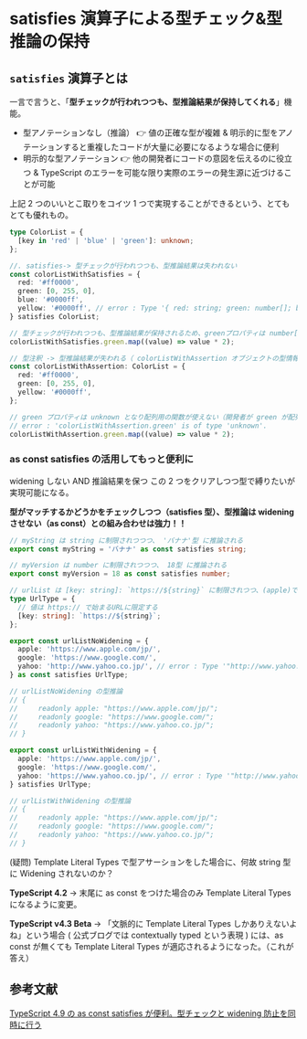 # satisfies 演算子による型チェック&型推論の保持

## `satisfies` 演算子とは

一言で言うと、「**型チェックが行われつつも、型推論結果が保持してくれる**」機能。

- 型アノテーションなし（推論） 👉 値の正確な型が複雑 & 明示的に型をアノテーションすると重複したコードが大量に必要になるような場合に便利
- 明示的な型アノテーション 👉 他の開発者にコードの意図を伝えるのに役立つ & TypeScript のエラーを可能な限り実際のエラーの発生源に近づけることが可能

上記 2 つのいいとこ取りをコイツ 1 つで実現することができるという、とてもとても優れもの。

```ts
type ColorList = {
  [key in 'red' | 'blue' | 'green']: unknown;
};

//. satisfies-> 型チェックが行われつつも、型推論結果は失われない
const colorListWithSatisfies = {
  red: '#ff0000',
  green: [0, 255, 0],
  blue: '#0000ff',
  yellow: '#0000ff', // error : Type '{ red: string; green: number[]; blue: string; yellow: string; }' does not satisfy the expected type 'ColorList'.
} satisfies ColorList;

// 型チェックが行われつつも、型推論結果が保持されるため、greenプロパティは number[] であり配列用の関数が使える。
colorListWithSatisfies.green.map((value) => value * 2);

// 型注釈 -> 型推論結果が失われる（ colorListWithAssertion オブジェクトの型情報は ColorList 型になります）
const colorListWithAssertion: ColorList = {
  red: '#ff0000',
  green: [0, 255, 0],
  yellow: '#0000ff',
};

// green プロパティは unknown となり配列用の関数が使えない（開発者が green が配列であることを明らかにわかっていても -> 型推論がないため）
// error : 'colorListWithAssertion.green' is of type 'unknown'.
colorListWithAssertion.green.map((value) => value * 2);
```

### as const satisfies の活用してもっと便利に

widening しない AND 推論結果を保つ この 2 つをクリアしつつ型で縛りたいが実現可能になる。

**型がマッチするかどうかをチェックしつつ（satisfies 型）、型推論は widening させない（as const）との組み合わせは強力！！**

```ts
// myString は string に制限されつつつ、 'バナナ'型 に推論される
export const myString = 'バナナ' as const satisfies string;

// myVersion は number に制限されつつつ、 18型 に推論される
export const myVersion = 18 as const satisfies number;

// urlList は [key: string]: `https://${string}` に制限されつつ、(apple)であれば、"https://www.apple.com/jp/" 型 に推論される
type UrlType = {
  // 値は https:// で始まるURLに限定する
  [key: string]: `https://${string}`;
};

export const urlListNoWidening = {
  apple: 'https://www.apple.com/jp/',
  google: 'https://www.google.com/',
  yahoo: 'http://www.yahoo.co.jp/', // error : Type '"http://www.yahoo.co.jp/"' is not assignable to type '`https://${string}`'
} as const satisfies UrlType;

// urlListNoWidening の型推論
// {
//     readonly apple: "https://www.apple.com/jp/";
//     readonly google: "https://www.google.com/";
//     readonly yahoo: "https://www.yahoo.co.jp/";
// }

export const urlListWithWidening = {
  apple: 'https://www.apple.com/jp/',
  google: 'https://www.google.com/',
  yahoo: 'https://www.yahoo.co.jp/', // error : Type '"http://www.yahoo.co.jp/"' is not assignable to type '`https://${string}`'
} satisfies UrlType;

// urlListWithWidening の型推論
// {
//     readonly apple: "https://www.apple.com/jp/";
//     readonly google: "https://www.google.com/";
//     readonly yahoo: "https://www.yahoo.co.jp/";
// }
```

(疑問)
Template Literal Types で型アサーションをした場合に、何故 string 型に Widening されないのか？

**TypeScript 4.2**
-> 末尾に as const をつけた場合のみ Template Literal Types になるように変更。

**TypeScript v4.3 Beta**
-> 「文脈的に Template Literal Types しかありえないよね」という場合 ( 公式ブログでは contextually typed という表現 ) には、as const が無くても Template Literal Types が適応されるようになった。（これが答え）

## 参考文献

[TypeScript 4.9 の as const satisfies が便利。型チェックと widening 防止を同時に行う](https://zenn.dev/moneyforward/articles/typescript-as-const-satisfies)

